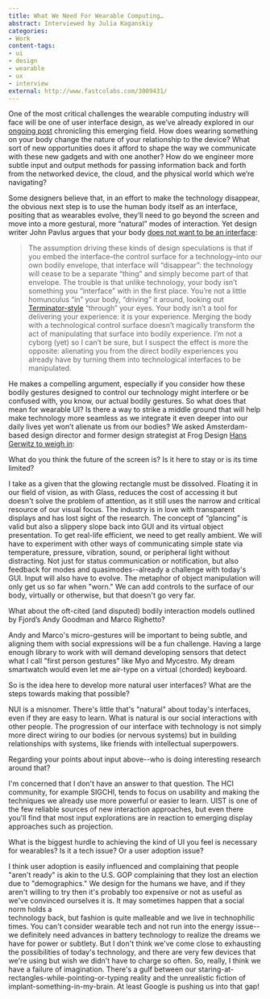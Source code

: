 ```yaml
---
title: What We Need For Wearable Computing…
abstract: Interviewed by Julia Kaganskiy
categories:
- Work
content-tags:
- ui
- design
- wearable
- ux
- interview
external: http://www.fastcolabs.com/3009431/
---
```


<p>One of the most critical challenges the wearable computing industry will face will be one of user interface design, as we’ve already explored in our <a href="http://www.fastcolabs.com/3008480/wearable-computing-finally-here-its-all-wrong" target="_self">ongoing post</a> chronicling this emerging field. How does wearing something on your body change the nature of your relationship to the device? What sort of new opportunities does it afford to shape the way we communicate with these new gadgets and with one another? How do we engineer more subtle input and output methods for passing information back and forth from the networked device, the cloud, and the physical world which we’re navigating?</p>

<p>Some designers believe that, in an effort to make the technology disappear, the obvious next step is to use the human body itself as an interface, positing that as wearables evolve, they’ll need to go beyond the screen and move into a more gestural, more “natural” modes of interaction. Yet design writer John Pavlus argues that your body <a href="http://www.technologyreview.com/view/514136/your-body-does-not-want-to-be-an-interface/" target="_blank">does not want to be an interface</a>:</p>

<blockquote><p>The assumption driving these kinds of design speculations is that if you embed the interface–the control surface for a technology–into our own bodily envelope, that interface will “disappear”: the technology will cease to be a separate “thing” and simply become part of that envelope. The trouble is that unlike technology, your body isn’t something you “interface” with in the first place. You’re not a little homunculus “in” your body, “driving” it around, looking out <a href="http://theandrewmiller.com/wp-content/uploads/2012/04/terminator-vision.jpg" target="_blank">Terminator-style</a> “through” your eyes. Your body isn’t a tool for delivering your experience: it is your experience. Merging the body with a technological control surface doesn’t magically transform the act of manipulating that surface into bodily experience. I’m not a cyborg (yet) so I can’t be sure, but I suspect the effect is more the opposite: alienating you from the direct bodily experiences you already have by turning them into technological interfaces to be manipulated.</p></blockquote>

<p>He makes a compelling argument, especially if you consider how these bodily gestures designed to control our technology might interfere or be confused with, you know, our actual bodily gestures. So what does that mean for wearable UI? Is there a way to strike a middle ground that will help make technology more seamless as we integrate it even deeper into our daily lives yet won’t alienate us from our bodies? We asked Amsterdam-based design director and former design strategist at Frog Design <a href="https://twitter.com/gerwitz" target="_blank">Hans Gerwitz to weigh in</a>:</p>

<p><p class="interview-question">What do you think the future of the screen is? Is it here to stay or is its time limited?</p></p>

<p><p class="interview-answer">I take as a given that the glowing rectangle must be dissolved. Floating it in our field of vision, as with Glass, reduces the cost of accessing it but doesn't solve the problem of attention, as it still uses the narrow and critical resource of our visual focus. The industry is in love with transparent displays and has lost sight of the research. The concept of “glancing” is valid but also a slippery slope back into GUI and its virtual object presentation. To get real-life efficient, we need to get really ambient. We will have to experiment with other ways of communicating simple state via temperature, pressure, vibration, sound, or peripheral light without distracting. Not just for status communication or notification, but also feedback for modes and quasimodes--already a challenge with today's GUI. Input will also have to evolve. The metaphor of object manipulation will only get us so far when "worn." We can add controls to the surface of our body, virtually or otherwise, but that doesn't go very far.</p></p>

<p><p class="interview-question">What about the oft-cited (and disputed) bodily interaction models outlined by Fjord’s Andy Goodman and Marco Righetto?</p></p>

<p><p class="interview-answer">Andy and Marco's micro-gestures will be important to being subtle, and aligning them with social expressions will be a fun challenge. Having a large enough library to work with will demand developing sensors that detect what I call "first person gestures" like Myo and Mycestro. My dream smartwatch would even let me air-type on a virtual (chorded) keyboard.</p></p>

<p><p class="interview-question">So is the idea here to develop more natural user interfaces? What are the steps towards making that possible?</p></p>

<p><p class="interview-answer">NUI is a misnomer. There's little that's "natural" about today's interfaces, even if they are easy to learn. What is natural is our social interactions with other people. The progression of our interface with technology is not simply more direct wiring to our bodies (or nervous systems) but in building relationships with systems, like friends with intellectual superpowers.</p></p>

<p><p class="interview-question">Regarding your points about input above--who is doing interesting research around that?<br />
</p></p>

<p><p class="interview-answer">I'm concerned that I don't have an answer to that question. The HCI community, for example SIGCHI, tends to focus on usability and making the techniques we already use more powerful or easier to learn. UIST is one of the few reliable sources of new interaction approaches, but even there you'll find that most input explorations are in reaction to emerging display approaches such as projection.</p></p>

<p><p class="interview-question">What is the biggest hurdle to achieving the kind of UI you feel is necessary for wearables? Is it a tech issue? Or a user adoption issue?</p></p>

<p><p class="interview-answer">I think user adoption is easily influenced and complaining that people "aren't ready" is akin to the U.S. GOP complaining that they lost an election due to "demographics." We design for the humans we have, and if they aren't willing to try then it's probably too expensive or not as useful as we've convinced ourselves it is. It may sometimes happen that a social norm holds a<br />
technology back, but fashion is quite malleable and we live in technophilic times. You can't consider wearable tech and not run into the energy issue--we definitely need advances in battery technology to realize the dreams we have for power or subtlety. But I don't think we've come close to exhausting the possibilities of today's technology, and there are very few devices that we're using but wish we didn't have to charge so often. So, really, I think we have a failure of imagination. There's a gulf between our staring-at-rectangles-while-pointing-or-typing reality and the unrealistic fiction of implant-something-in-my-brain. At least Google is pushing us into that gap!</p></p>
